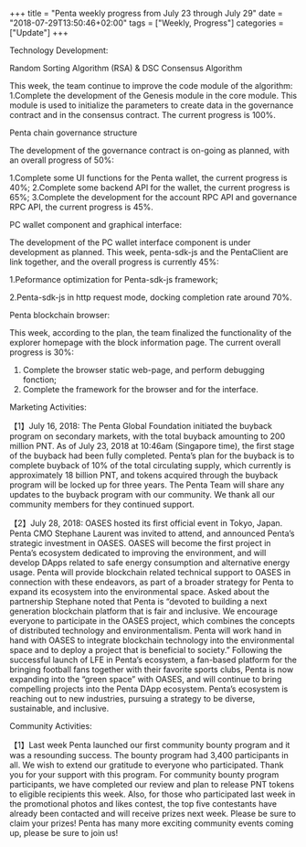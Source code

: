 +++
title = "Penta weekly progress from July 23 through July 29"
date = "2018-07-29T13:50:46+02:00"
tags = ["Weekly, Progress"]
categories = ["Update"]
+++

Technology Development:

Random Sorting Algorithm (RSA) & DSC Consensus Algorithm

This week, the team continue to improve the code module of the algorithm:
 1.Complete the development of the Genesis module in the core module. This module is used to initialize the parameters to create data in the governance contract and in the consensus contract. The current progress is 100%.

Penta chain governance structure

The development of the governance contract is on-going as planned, with an overall progress of 50%:

1.Complete some UI functions for the Penta wallet, the current progress is 40%;
 2.Complete some backend API for the wallet, the current progress is 65%;
 3.Complete the development for the account RPC API and governance RPC API, the current progress is 45%.

PC wallet component and graphical interface:

The development of the PC wallet interface component is under development as planned. This week, penta-sdk-js and the PentaClient are link together, and the overall progress is currently 45%:

1.Peformance optimization for Penta-sdk-js framework;

2.Penta-sdk-js in http request mode, docking completion rate around 70%.

Penta blockchain browser:

This week, according to the plan, the team finalized the functionality of the explorer homepage with the block information page. The current overall progress is 30%:
 1. Complete the browser static web-page, and perform debugging fonction;
 2. Complete the framework for the browser and for the interface.

Marketing Activities:

【1】July 16, 2018: The Penta Global Foundation initiated the buyback program on secondary markets, with the total buyback amounting to 200 million PNT. As of July 23, 2018 at 10:46am (Singapore time), the first stage of the buyback had been fully completed. Penta’s plan for the buyback is to complete buyback of 10% of the total circulating supply, which currently is approximately 18 billion PNT, and tokens acquired through the buyback program will be locked up for three years. The Penta Team will share any updates to the buyback program with our community. We thank all our community members for they continued support.

【2】July 28, 2018: OASES hosted its first official event in Tokyo, Japan. Penta CMO Stephane Laurent was invited to attend, and announced Penta’s strategic investment in OASES. OASES will become the first project in Penta’s ecosystem dedicated to improving the environment, and will develop DApps related to safe energy consumption and alternative energy usage. Penta will provide blockchain related technical support to OASES in connection with these endeavors, as part of a broader strategy for Penta to expand its ecosystem into the environmental space. Asked about the partnership Stephane noted that Penta is “devoted to building a next generation blockchain platform that is fair and inclusive. We encourage everyone to participate in the OASES project, which combines the concepts of distributed technology and environmentalism. Penta will work hand in hand with OASES to integrate blockchain technology into the environmental space and to deploy a project that is beneficial to society.” Following the successful launch of LFE in Penta’s ecosystem, a fan-based platform for the bringing football fans together with their favorite sports clubs, Penta is now expanding into the “green space” with OASES, and will continue to bring compelling projects into the Penta DApp ecosystem. Penta’s ecosystem is reaching out to new industries, pursuing a strategy to be diverse, sustainable, and inclusive.

Community Activities:

【1】Last week Penta launched our first community bounty program and it was a resounding success. The bounty program had 3,400 participants in all. We wish to extend our gratitude to everyone who participated. Thank you for your support with this program. For community bounty program participants, we have completed our review and plan to release PNT tokens to eligible recipients this week. Also, for those who participated last week in the promotional photos and likes contest, the top five contestants have already been contacted and will receive prizes next week. Please be sure to claim your prizes! Penta has many more exciting community events coming up, please be sure to join us!
